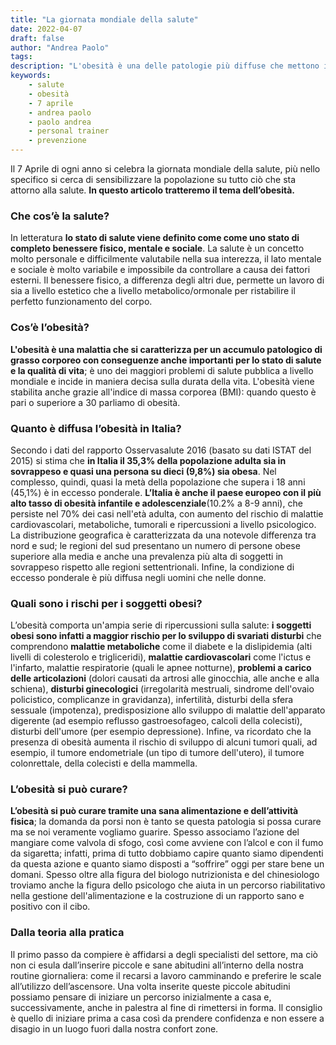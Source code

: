 ```yaml
---
title: "La giornata mondiale della salute"
date: 2022-04-07
draft: false
author: "Andrea Paolo"
tags:
description: "L'obesità è una delle patologie più diffuse che mettono in crisi la salute dell'uomo, in Italia un adulto su tre è in sovrappeso e uno su dieci è obeso. Scopri cos'è l'obesità e come curarla"
keywords: 
    - salute
    - obesità
    - 7 aprile
    - andrea paolo
    - paolo andrea
    - personal trainer
    - prevenzione
---
```


Il 7 Aprile di ogni anno si celebra la giornata mondiale della salute, più nello specifico si cerca di sensibilizzare la popolazione su tutto ciò che sta attorno alla salute. **In questo articolo tratteremo il tema dell’obesità.**

### Che cos’è la salute?
In letteratura **lo stato di salute viene definito come come uno stato di completo benessere fisico, mentale e sociale**. La salute è un concetto molto personale e difficilmente valutabile nella sua interezza, il lato mentale e sociale è molto variabile e impossibile da controllare a causa dei fattori esterni. Il benessere fisico, a differenza degli altri due, permette un lavoro di sia a livello estetico che a livello metabolico/ormonale per ristabilire il perfetto funzionamento del corpo.

### Cos’è l’obesità?
**L'obesità è una malattia che si caratterizza per un accumulo patologico di grasso corporeo con conseguenze anche importanti per lo stato di salute e la qualità di vita**; è uno dei maggiori problemi di salute pubblica a livello mondiale e incide in maniera decisa sulla durata della vita. L'obesità viene stabilita anche grazie all'indice di massa corporea (BMI): quando questo è pari o superiore a 30 parliamo di obesità.

### Quanto è diffusa l’obesità in Italia?
Secondo i dati del rapporto Osservasalute 2016 (basato su dati ISTAT del 2015) si stima che **in Italia il 35,3% della popolazione adulta sia in sovrappeso e quasi una persona su dieci (9,8%) sia obesa**. Nel complesso, quindi, quasi la metà della popolazione che supera i 18 anni (45,1%) è in eccesso ponderale. **L’Italia è anche il paese europeo con il più alto tasso di obesità infantile e adolescenziale**(10.2% a 8-9 anni), che persiste nel 70% dei casi nell'età adulta, con aumento del rischio di malattie cardiovascolari, metaboliche, tumorali e ripercussioni a livello psicologico. La distribuzione geografica è caratterizzata da una notevole differenza tra nord e sud; le regioni del sud presentano un numero di persone obese superiore alla media e anche una prevalenza più alta di soggetti in sovrappeso rispetto alle regioni settentrionali. Infine, la condizione di eccesso ponderale è più diffusa negli uomini che nelle donne.

### Quali sono i rischi per i soggetti obesi?
L’obesità comporta un'ampia serie di ripercussioni sulla salute: **i soggetti obesi sono infatti a maggior rischio per lo sviluppo di svariati disturbi** che comprendono **malattie metaboliche** come il diabete e la dislipidemia (alti livelli di colesterolo e trigliceridi), **malattie cardiovascolari** come l'ictus e l'infarto, malattie respiratorie (quali le apnee notturne), **problemi a carico delle articolazioni** (dolori causati da artrosi alle ginocchia, alle anche e alla schiena), **disturbi ginecologici** (irregolarità mestruali, sindrome dell'ovaio policistico, complicanze in gravidanza), infertilità, disturbi della sfera sessuale (impotenza), predisposizione allo sviluppo di malattie dell'apparato digerente (ad esempio reflusso gastroesofageo, calcoli della colecisti), disturbi dell'umore (per esempio depressione).
Infine, va ricordato che la presenza di obesità aumenta il rischio di sviluppo di alcuni tumori quali, ad esempio, il tumore endometriale (un tipo di tumore dell'utero), il tumore colonrettale, della colecisti e della mammella.

### L’obesità si può curare?
**L’obesità si può curare tramite una sana alimentazione e dell’attività fisica**; la domanda da porsi non è tanto se questa patologia si possa curare ma se noi veramente vogliamo guarire. Spesso associamo l’azione del mangiare come valvola di sfogo, così come avviene con l’alcol e con il fumo da sigaretta; infatti, prima di tutto dobbiamo capire quanto siamo dipendenti da questa azione e quanto siamo disposti a “soffrire” oggi per stare bene un domani. Spesso oltre alla figura del biologo nutrizionista e del chinesiologo troviamo anche la figura dello psicologo che aiuta in un percorso riabilitativo nella gestione dell'alimentazione e la costruzione di un rapporto sano e positivo con il cibo.

### Dalla teoria alla pratica
Il primo passo da compiere è affidarsi a degli specialisti del settore, ma ciò non ci esula dall’inserire piccole e sane abitudini all’interno della nostra routine giornaliera: come il recarsi a lavoro camminando e preferire le scale all’utilizzo dell’ascensore. Una volta inserite queste piccole abitudini possiamo pensare di iniziare un percorso inizialmente a casa e, successivamente, anche in palestra al fine di rimettersi in forma. Il consiglio è quello di iniziare prima a casa così da prendere confidenza e non essere a disagio in un luogo fuori dalla nostra confort zone.